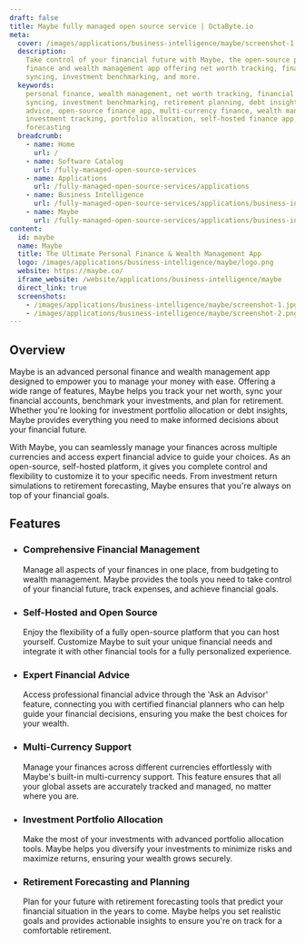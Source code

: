 ```yaml
---
draft: false
title: Maybe fully managed open source service | OctaByte.io
meta:
  cover: /images/applications/business-intelligence/maybe/screenshot-1.jpg
  description:
    Take control of your financial future with Maybe, the open-source personal
    finance and wealth management app offering net worth tracking, financial account
    syncing, investment benchmarking, and more.
  keywords:
    personal finance, wealth management, net worth tracking, financial account
    syncing, investment benchmarking, retirement planning, debt insights, financial
    advice, open-source finance app, multi-currency finance, wealth management software,
    investment tracking, portfolio allocation, self-hosted finance app, financial
    forecasting
  breadcrumb:
    - name: Home
      url: /
    - name: Software Catalog
      url: /fully-managed-open-source-services
    - name: Applications
      url: /fully-managed-open-source-services/applications
    - name: Business Intelligence
      url: /fully-managed-open-source-services/applications/business-intelligence
    - name: Maybe
      url: /fully-managed-open-source-services/applications/business-intelligence/maybe
content:
  id: maybe
  name: Maybe
  title: The Ultimate Personal Finance & Wealth Management App
  logo: /images/applications/business-intelligence/maybe/logo.png
  website: https://maybe.co/
  iframe_website: /website/applications/business-intelligence/maybe
  direct_link: true
  screenshots:
    - /images/applications/business-intelligence/maybe/screenshot-1.jpg
    - /images/applications/business-intelligence/maybe/screenshot-2.png
---
```


## Overview

Maybe is an advanced personal finance and wealth management app designed to empower you to manage your money with ease. Offering a wide range of features, Maybe helps you track your net worth, sync your financial accounts, benchmark your investments, and plan for retirement. Whether you're looking for investment portfolio allocation or debt insights, Maybe provides everything you need to make informed decisions about your financial future.

With Maybe, you can seamlessly manage your finances across multiple currencies and access expert financial advice to guide your choices. As an open-source, self-hosted platform, it gives you complete control and flexibility to customize it to your specific needs. From investment return simulations to retirement forecasting, Maybe ensures that you're always on top of your financial goals.

## Features

- ### Comprehensive Financial Management

  Manage all aspects of your finances in one place, from budgeting to wealth management. Maybe provides the tools you need to take control of your financial future, track expenses, and achieve financial goals.

- ### Self-Hosted and Open Source

  Enjoy the flexibility of a fully open-source platform that you can host yourself. Customize Maybe to suit your unique financial needs and integrate it with other financial tools for a fully personalized experience.

- ### Expert Financial Advice

  Access professional financial advice through the 'Ask an Advisor' feature, connecting you with certified financial planners who can help guide your financial decisions, ensuring you make the best choices for your wealth.

- ### Multi-Currency Support

  Manage your finances across different currencies effortlessly with Maybe's built-in multi-currency support. This feature ensures that all your global assets are accurately tracked and managed, no matter where you are.

- ### Investment Portfolio Allocation

  Make the most of your investments with advanced portfolio allocation tools. Maybe helps you diversify your investments to minimize risks and maximize returns, ensuring your wealth grows securely.

- ### Retirement Forecasting and Planning

  Plan for your future with retirement forecasting tools that predict your financial situation in the years to come. Maybe helps you set realistic goals and provides actionable insights to ensure you're on track for a comfortable retirement.
